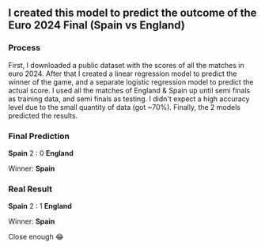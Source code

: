 ## I created this model to predict the outcome of the Euro 2024 Final (Spain vs England)
### Process
First, I downloaded a public dataset with the scores of all the matches in euro 2024. 
After that I created a linear regression model to predict the winner of the game, and a separate logistic regression model to predict the actual score.
I used all the matches of England & Spain up until semi finals as training data, and semi finals as testing. I didn't expect a high accuracy level due to the small quantity of data (got ~70%).
Finally, the 2 models predicted the results.
   

### Final Prediction
**Spain** 2 : 0 **England**

Winner: **Spain**

### Real Result
**Spain** 2 : 1 **England**

Winner: **Spain**

Close enough 😂
